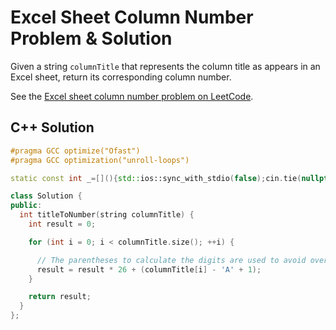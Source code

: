 # Excel Sheet Column Number Problem & Solution

Given a string `columnTitle` that represents the column title as appears in an Excel sheet, return its corresponding column number.

See the [Excel sheet column number problem on LeetCode](https://leetcode.com/problems/excel-sheet-column-number).

## C++ Solution

```cpp
#pragma GCC optimize("Ofast")
#pragma GCC optimization("unroll-loops")

static const int _=[](){std::ios::sync_with_stdio(false);cin.tie(nullptr);cout.tie(nullptr);return 0;}();

class Solution {
public:
  int titleToNumber(string columnTitle) {
    int result = 0;

    for (int i = 0; i < columnTitle.size(); ++i) {

      // The parentheses to calculate the digits are used to avoid overflow.
      result = result * 26 + (columnTitle[i] - 'A' + 1);
    }

    return result;
  }
};
```
